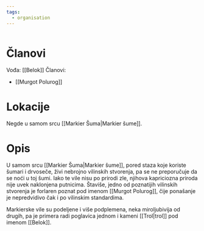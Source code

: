 ```yaml
---
tags:
  - organisation
---
```

```table-of-contents
```

# Članovi

Vođa: [[Belok]]
Članovi:
- [[Murgot Polurog]]

# Lokacije

Negde u samom srcu [[Markier Šuma|Markier šume]].

# Opis

U samom srcu [[Markier Šuma|Markier šume]], pored staza koje koriste šumari i drvoseče, živi nebrojno vilinskih stvorenja, pa se ne preporučuje da se noći u toj šumi. Iako te vile nisu po prirodi zle, njihova kapriciozna priroda nije uvek naklonjena putnicima. Štaviše, jedno od poznatijih vilinskih stvorenja je forlaren poznat pod imenom [[Murgot Polurog]], čije ponašanje je nepredvidivo čak i po vilinskim standardima.

Markierske vile su podeljene i više podplemena, neka miroljubivija od drugih, pa je primera radi poglavica jednom i kameni [[Trol|trol]] pod imenom [[Belok]].
